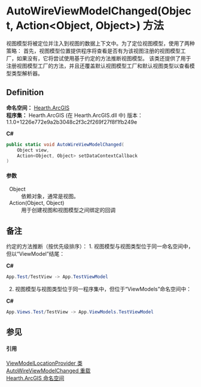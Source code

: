 # AutoWireViewModelChanged(Object, Action&lt;Object, Object&gt;) 方法


视图模型将被定位并注入到视图的数据上下文中。为了定位视图模型，使用了两种策略： 首先，视图模型位置提供程序将查看是否有为该视图注册的视图模型工厂，如果没有，它将尝试使用基于约定的方法推断视图模型。 该类还提供了用于注册视图模型工厂的方法，并且还覆盖默认视图模型工厂和默认视图类型以查看模型类型解析器。



## Definition
**命名空间：** <a href="N_Hearth_ArcGIS">Hearth.ArcGIS</a>  
**程序集：** Hearth.ArcGIS (在 Hearth.ArcGIS.dll 中) 版本：1.1.0+1226e772e9a2b3048c2f3c2f269f27f8f1fb249e

**C#**
``` C#
public static void AutoWireViewModelChanged(
	Object view,
	Action<Object, Object> setDataContextCallback
)
```



#### 参数
<dl><dt>  Object</dt><dd>依赖对象，通常是视图。</dd><dt>  Action(Object, Object)</dt><dd>用于创建视图和视图模型之间绑定的回调</dd></dl>

## 备注
约定的方法推断（按优先级排序）： 1. 视图模型与视图类型位于同一命名空间中，但以“ViewModel”结尾： 

**C#**  
``` C#
App.Test/TestView -> App.TestViewModel
```

2. 视图模型与视图类型位于同一程序集中，但位于“ViewModels”命名空间中： 

**C#**  
``` C#
App.Views.Test/TestView -> App.ViewModels.TestViewModel
```



## 参见


#### 引用
<a href="T_Hearth_ArcGIS_ViewModelLocationProvider">ViewModelLocationProvider 类</a>  
<a href="Overload_Hearth_ArcGIS_ViewModelLocationProvider_AutoWireViewModelChanged">AutoWireViewModelChanged 重载</a>  
<a href="N_Hearth_ArcGIS">Hearth.ArcGIS 命名空间</a>  

